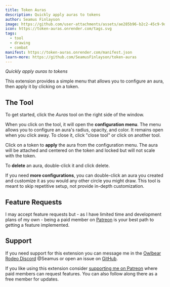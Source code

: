 ```yaml
---
title: Token Auras
description: Quickly apply auras to tokens
author: Seamus Finlayson
image: https://github.com/user-attachments/assets/ae285b96-b2c2-45c9-9de5-9eb8faaf8e89
icon: https://token-auras.onrender.com/tags.svg
tags:
  - tool
  - drawing
  - combat
manifest: https://token-auras.onrender.com/manifest.json
learn-more: https://github.com/SeamusFinlayson/token-auras
---
```


_Quickly apply auras to tokens_

This extension provides a simple menu that allows you to configure an aura, then apply it by clicking on a token.

## The Tool

To get started, click the _Auras_ tool on the right side of the window.

When you click on the tool, it will open the **configuration menu**. The menu allows you to configure an aura's radius, opacity, and color. It remains open when you click away. To close it, click "close tool" or click on another tool.

Click on a token to **apply** the aura from the configuration menu. The aura will be attached and centered on the token and locked but will not scale with the token.

To **delete** an aura, double-click it and click delete.

If you need **more configurations**, you can double-click an aura you created and customize it as you would any other circle you might draw. This tool is meant to skip repetitive setup, not provide in-depth customization.

## Feature Requests

I may accept feature requests but - as I have limited time and development plans of my own - being a paid member on [Patreon](https://www.patreon.com/SeamusFinlayson) is your best path to getting a feature implemented.

## Support

If you need support for this extension you can message me in the [Owlbear Rodeo Discord](https://discord.gg/yWSErB6Qaj) @Seamus or open an issue on [GitHub](https://github.com/SeamusFinlayson/owlbear-measure).

If you like using this extension consider [supporting me on Patreon](https://www.patreon.com/SeamusFinlayson) where paid members can request features. You can also follow along there as a free member for updates.
